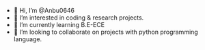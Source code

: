 - 👋 Hi, I’m @Anbu0646
- 👀 I’m interested in coding & research projects.
- 🌱 I’m currently learning B.E-ECE
- 💞️ I’m looking to collaborate on projects with python programming language.


<!---
Anbu0646/Anbu0646 is a ✨ special ✨ repository because its `README.md` (this file) appears on your GitHub profile.
You can click the Preview link to take a look at your changes.
--->
